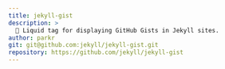 ```yaml
---
title: jekyll-gist
description: >
  📃 Liquid tag for displaying GitHub Gists in Jekyll sites.
author: parkr
git: git@github.com:jekyll/jekyll-gist.git
repository: https://github.com/jekyll/jekyll-gist
---
```


